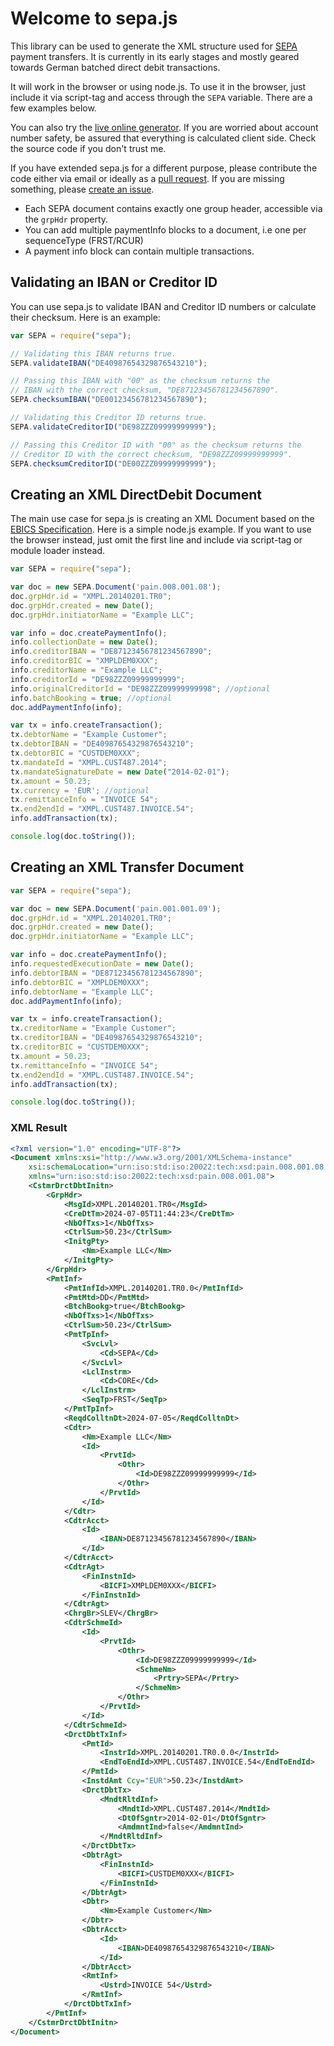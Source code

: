 Welcome to sepa.js
==================

This library can be used to generate the XML structure used
for [SEPA](http://en.wikipedia.org/wiki/Single_Euro_Payments_Area) payment
transfers. It is currently in its early stages and mostly geared towards German
batched direct debit transactions.

It will work in the browser or using node.js. To use it in the browser, just
include it via script-tag and access through the `SEPA` variable. There are a
few examples below.

You can also try the [live online generator](http://kewisch.github.io/sepa.js/examples/web.html).
If you are worried about account number safety, be assured that everything is
calculated client side. Check the source code if you don't trust me.

If you have extended sepa.js for a different purpose, please contribute the code
either via email or ideally as a [pull request](https://github.com/kewisch/sepa.js/pulls).
If you are missing something, please [create an issue](https://github.com/kewisch/sepa.js/issues).

* Each SEPA document contains exactly one group header, accessible via the `grpHdr` property.
* You can add multiple paymentInfo blocks to a document, i.e one per sequenceType (FRST/RCUR)
* A payment info block can contain multiple transactions.

Validating an IBAN or Creditor ID
---------------------------------

You can use sepa.js to validate IBAN and Creditor ID numbers or calculate their checksum. Here is an example:

```javascript
var SEPA = require("sepa");

// Validating this IBAN returns true.
SEPA.validateIBAN("DE40987654329876543210");

// Passing this IBAN with "00" as the checksum returns the
// IBAN with the correct checksum, "DE87123456781234567890".
SEPA.checksumIBAN("DE00123456781234567890");

// Validating this Creditor ID returns true.
SEPA.validateCreditorID("DE98ZZZ09999999999");

// Passing this Creditor ID with "00" as the checksum returns the
// Creditor ID with the correct checksum, "DE98ZZZ09999999999".
SEPA.checksumCreditorID("DE00ZZZ09999999999");
```

Creating an XML DirectDebit Document
---------------------------------
The main use case for sepa.js is creating an XML Document based on the
[EBICS Specification](http://www.ebics.org/index.php?id=30).
Here is a simple node.js example. If you want to use the browser instead, just
omit the first line and include via script-tag or module loader instead.
```javascript
var SEPA = require("sepa");

var doc = new SEPA.Document('pain.008.001.08');
doc.grpHdr.id = "XMPL.20140201.TR0";
doc.grpHdr.created = new Date();
doc.grpHdr.initiatorName = "Example LLC";

var info = doc.createPaymentInfo();
info.collectionDate = new Date();
info.creditorIBAN = "DE87123456781234567890";
info.creditorBIC = "XMPLDEM0XXX";
info.creditorName = "Example LLC";
info.creditorId = "DE98ZZZ09999999999";
info.originalCreditorId = "DE98ZZZ09999999998"; //optional
info.batchBooking = true; //optional
doc.addPaymentInfo(info);

var tx = info.createTransaction();
tx.debtorName = "Example Customer";
tx.debtorIBAN = "DE40987654329876543210";
tx.debtorBIC = "CUSTDEM0XXX";
tx.mandateId = "XMPL.CUST487.2014";
tx.mandateSignatureDate = new Date("2014-02-01");
tx.amount = 50.23;
tx.currency = 'EUR'; //optional
tx.remittanceInfo = "INVOICE 54";
tx.end2endId = "XMPL.CUST487.INVOICE.54";
info.addTransaction(tx);

console.log(doc.toString());
```

Creating an XML Transfer Document
---------------------------------

```javascript
var SEPA = require("sepa");

var doc = new SEPA.Document('pain.001.001.09');
doc.grpHdr.id = "XMPL.20140201.TR0";
doc.grpHdr.created = new Date();
doc.grpHdr.initiatorName = "Example LLC";

var info = doc.createPaymentInfo();
info.requestedExecutionDate = new Date();
info.debtorIBAN = "DE87123456781234567890";
info.debtorBIC = "XMPLDEM0XXX";
info.debtorName = "Example LLC";
doc.addPaymentInfo(info);

var tx = info.createTransaction();
tx.creditorName = "Example Customer";
tx.creditorIBAN = "DE40987654329876543210";
tx.creditorBIC = "CUSTDEM0XXX";
tx.amount = 50.23;
tx.remittanceInfo = "INVOICE 54";
tx.end2endId = "XMPL.CUST487.INVOICE.54";
info.addTransaction(tx);

console.log(doc.toString());
```

### XML Result
```xml
<?xml version="1.0" encoding="UTF-8"?>
<Document xmlns:xsi="http://www.w3.org/2001/XMLSchema-instance"
    xsi:schemaLocation="urn:iso:std:iso:20022:tech:xsd:pain.008.001.08 pain.008.001.08.xsd"
    xmlns="urn:iso:std:iso:20022:tech:xsd:pain.008.001.08">
    <CstmrDrctDbtInitn>
        <GrpHdr>
            <MsgId>XMPL.20140201.TR0</MsgId>
            <CreDtTm>2024-07-05T11:44:23</CreDtTm>
            <NbOfTxs>1</NbOfTxs>
            <CtrlSum>50.23</CtrlSum>
            <InitgPty>
                <Nm>Example LLC</Nm>
            </InitgPty>
        </GrpHdr>
        <PmtInf>
            <PmtInfId>XMPL.20140201.TR0.0</PmtInfId>
            <PmtMtd>DD</PmtMtd>
            <BtchBookg>true</BtchBookg>
            <NbOfTxs>1</NbOfTxs>
            <CtrlSum>50.23</CtrlSum>
            <PmtTpInf>
                <SvcLvl>
                    <Cd>SEPA</Cd>
                </SvcLvl>
                <LclInstrm>
                    <Cd>CORE</Cd>
                </LclInstrm>
                <SeqTp>FRST</SeqTp>
            </PmtTpInf>
            <ReqdColltnDt>2024-07-05</ReqdColltnDt>
            <Cdtr>
                <Nm>Example LLC</Nm>
                <Id>
                    <PrvtId>
                        <Othr>
                            <Id>DE98ZZZ09999999999</Id>
                        </Othr>
                    </PrvtId>
                </Id>
            </Cdtr>
            <CdtrAcct>
                <Id>
                    <IBAN>DE87123456781234567890</IBAN>
                </Id>
            </CdtrAcct>
            <CdtrAgt>
                <FinInstnId>
                    <BICFI>XMPLDEM0XXX</BICFI>
                </FinInstnId>
            </CdtrAgt>
            <ChrgBr>SLEV</ChrgBr>
            <CdtrSchmeId>
                <Id>
                    <PrvtId>
                        <Othr>
                            <Id>DE98ZZZ09999999999</Id>
                            <SchmeNm>
                                <Prtry>SEPA</Prtry>
                            </SchmeNm>
                        </Othr>
                    </PrvtId>
                </Id>
            </CdtrSchmeId>
            <DrctDbtTxInf>
                <PmtId>
                    <InstrId>XMPL.20140201.TR0.0.0</InstrId>
                    <EndToEndId>XMPL.CUST487.INVOICE.54</EndToEndId>
                </PmtId>
                <InstdAmt Ccy="EUR">50.23</InstdAmt>
                <DrctDbtTx>
                    <MndtRltdInf>
                        <MndtId>XMPL.CUST487.2014</MndtId>
                        <DtOfSgntr>2014-02-01</DtOfSgntr>
                        <AmdmntInd>false</AmdmntInd>
                    </MndtRltdInf>
                </DrctDbtTx>
                <DbtrAgt>
                    <FinInstnId>
                        <BICFI>CUSTDEM0XXX</BICFI>
                    </FinInstnId>
                </DbtrAgt>
                <Dbtr>
                    <Nm>Example Customer</Nm>
                </Dbtr>
                <DbtrAcct>
                    <Id>
                        <IBAN>DE40987654329876543210</IBAN>
                    </Id>
                </DbtrAcct>
                <RmtInf>
                    <Ustrd>INVOICE 54</Ustrd>
                </RmtInf>
            </DrctDbtTxInf>
        </PmtInf>
    </CstmrDrctDbtInitn>
</Document>
```

